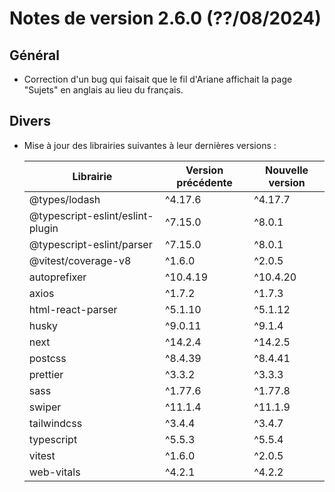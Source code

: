 # Notes de version 2.6.0 (??/08/2024)

## Général

- Correction d'un bug qui faisait que le fil d'Ariane affichait la page "Sujets" en anglais au lieu du français.

## Divers

- Mise à jour des librairies suivantes à leur dernières versions :

  | Librairie                        | Version précédente | Nouvelle version |
  | -------------------------------- | ------------------ | ---------------- |
  | @types/lodash                    | ^4.17.6            | ^4.17.7          |
  | @typescript-eslint/eslint-plugin | ^7.15.0            | ^8.0.1           |
  | @typescript-eslint/parser        | ^7.15.0            | ^8.0.1           |
  | @vitest/coverage-v8              | ^1.6.0             | ^2.0.5           |
  | autoprefixer                     | ^10.4.19           | ^10.4.20         |
  | axios                            | ^1.7.2             | ^1.7.3           |
  | html-react-parser                | ^5.1.10            | ^5.1.12          |
  | husky                            | ^9.0.11            | ^9.1.4           |
  | next                             | ^14.2.4            | ^14.2.5          |
  | postcss                          | ^8.4.39            | ^8.4.41          |
  | prettier                         | ^3.3.2             | ^3.3.3           |
  | sass                             | ^1.77.6            | ^1.77.8          |
  | swiper                           | ^11.1.4            | ^11.1.9          |
  | tailwindcss                      | ^3.4.4             | ^3.4.7           |
  | typescript                       | ^5.5.3             | ^5.5.4           |
  | vitest                           | ^1.6.0             | ^2.0.5           |
  | web-vitals                       | ^4.2.1             | ^4.2.2           |
